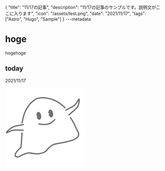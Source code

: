 {
  "title": "11/17の記事",
  "description": "11/17の記事のサンプルです。説明文がここに入ります",
  "icon": "/assets/test.png",
  "date": "2021/11/17",
  "tags": ["Astro", "Hugo", "Sample"]
}
---metadata

# hoge
hogehoge

## today
2021/11/17

![img](/assets/test.png)